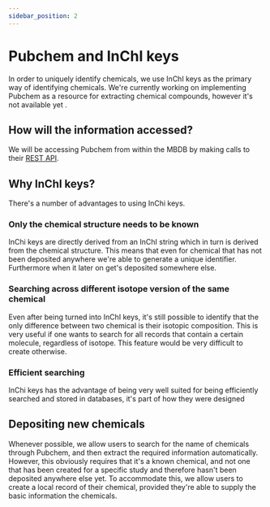 ```yaml
---
sidebar_position: 2
---
```


# Pubchem and InChI keys

In order to uniquely identify chemicals, we use InChI keys as the primary way of identifying chemicals. We're currently working on implementing Pubchem as a resource for extracting chemical compounds, however it's not available yet .

## How will the information accessed?   

We will be accessing Pubchem from within the MBDB by making calls to their [REST API](https://pubchem.ncbi.nlm.nih.gov/docs/pug-rest-tutorial).

## Why InChI keys? 

There's a number of advantages to using InChi keys.

### Only the chemical structure needs to be known 

InChi keys are directly derived from an InChI string which in turn is derived from the chemical structure. This means that even for chemical that has not been deposited anywhere we're able to generate a unique identifier. Furthermore when it later on get's deposited somewhere else.

### Searching across different isotope version of the same chemical

Even after being turned into InChI keys, it's still possible to identify that the only difference between two chemical is their isotopic composition. This is very useful if one wants to search for all records that contain a certain molecule, regardless of isotope. This feature would be very difficult to create otherwise.    

### Efficient searching

InChi keys has the advantage of being very well suited for being efficiently searched and stored in databases, it's part of how they were designed 


## Depositing new chemicals  

Whenever possible, we allow users to search for the name of chemicals through Pubchem, and then extract the required information automatically. However, this obviously requires that it's a known chemical, and not one that has been created for a specific study and therefore hasn't been deposited anywhere else yet. To accommodate this, we allow users to create a local record of their chemical, provided they're able to supply the basic information the chemicals.



  